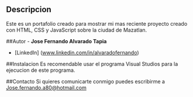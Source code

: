 ## Descripcion 

Este es un portafolio creado para mostrar mi mas reciente proyecto creado con HTML, CSS y JavaScript sobre la ciudad de Mazatlan.

##Autor -
**Jose Fernando Alvarado Tapia**

* [LinkedIn] (www.linkedin.com/in/alvaradofernando)

##Instalacion
Es recomendable usar el programa Visual Studios para la ejecucion de este programa.

##Contacto
Si quieres comunicarte conmigo puedes escribirme a Jose.fernando.a80@hotmail.com
